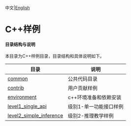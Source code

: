中文|[English](README.md)

# C++样例

#### 目录结构与说明
 
本目录为C++样例目录，目录结构和具体说明如下。    

| 目录  | 说明  |
|---|---|
| [common](./common)  | 公共代码目录  |
| [contrib](./contrib)  | 用户贡献样例  |
| [environment](./environment)  | c++环境准备和依赖安装  |
| [level1_single_api](./level1_single_api)  | 级别1-单一功能接口样例  |
| [level2_simple_inference](./level2_simple_inference)  | 级别2-推理教学样例  |